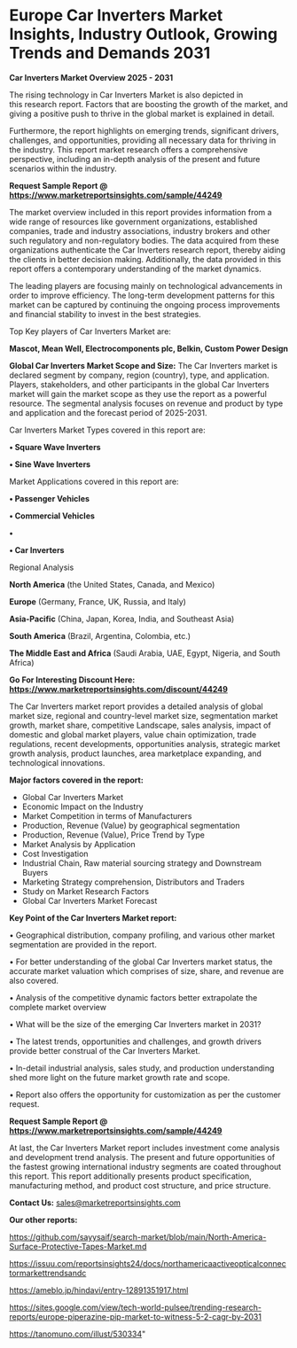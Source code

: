 # Europe Car Inverters Market Insights, Industry Outlook, Growing Trends and Demands 2031

<Strong> Car Inverters Market Overview 2025 - 2031</strong>

The rising technology in Car Inverters Market is also depicted in this research report. Factors that are boosting the growth of the market, and giving a positive push to thrive in the global market is explained in detail.

Furthermore, the report highlights on emerging trends, significant drivers, challenges, and opportunities, providing all necessary data for thriving in the industry. This report market research offers a comprehensive perspective, including an in-depth analysis of the present and future scenarios within the industry.

<strong>Request Sample Report @ <a href=https://www.marketreportsinsights.com/sample/44249>https://www.marketreportsinsights.com/sample/44249</a></strong>

The market overview included in this report provides information from a wide range of resources like government organizations, established companies, trade and industry associations, industry brokers and other such regulatory and non-regulatory bodies. The data acquired from these organizations authenticate the Car Inverters research report, thereby aiding the clients in better decision making. Additionally, the data provided in this report offers a contemporary understanding of the market dynamics.

The leading players are focusing mainly on technological advancements in order to improve efficiency. The long-term development patterns for this market can be captured by continuing the ongoing process improvements and financial stability to invest in the best strategies.

Top Key players of Car Inverters Market are:

<strong>Mascot, Mean Well, Electrocomponents plc, Belkin, Custom Power Design</strong>

<strong><b>Global Car Inverters Market Scope and Size:</b></strong>
The Car Inverters market is declared segment by company, region (country), type, and application. Players, stakeholders, and other participants in the global Car Inverters market will gain the market scope as they use the report as a powerful resource. The segmental analysis focuses on revenue and product by type and application and the forecast period of 2025-2031.

Car Inverters Market Types covered in this report are:

<strong>•  Square Wave Inverters

•  Sine Wave Inverters</strong>

Market Applications covered in this report are:

<strong>•  Passenger Vehicles

•  Commercial Vehicles

•  

•  Car Inverters</strong> 

Regional Analysis

<strong>North America</strong> (the United States, Canada, and Mexico)

<strong>Europe</strong> (Germany, France, UK, Russia, and Italy)

<strong>Asia-Pacific</strong> (China, Japan, Korea, India, and Southeast Asia)

<strong>South America</strong> (Brazil, Argentina, Colombia, etc.)

<strong>The Middle East and Africa</strong> (Saudi Arabia, UAE, Egypt, Nigeria, and South Africa)

<strong>Go For Interesting Discount Here: <a href=https://www.marketreportsinsights.com/discount/44249>https://www.marketreportsinsights.com/discount/44249</a></strong>

The Car Inverters market report provides a detailed analysis of global market size, regional and country-level market size, segmentation market growth, market share, competitive Landscape, sales analysis, impact of domestic and global market players, value chain optimization, trade regulations, recent developments, opportunities analysis, strategic market growth analysis, product launches, area marketplace expanding, and technological innovations.

<strong><b>Major factors covered in the report:</b></strong>
<ul>
  <li>Global Car Inverters Market </li>
  <li>Economic Impact on the Industry</li>
  <li>Market Competition in terms of Manufacturers</li>
  <li>Production, Revenue (Value) by geographical segmentation</li>
  <li>Production, Revenue (Value), Price Trend by Type</li>
  <li>Market Analysis by Application</li>
  <li>Cost Investigation</li>
  <li>Industrial Chain, Raw material sourcing strategy and Downstream Buyers</li>
  <li>Marketing Strategy comprehension, Distributors and Traders</li>
  <li>Study on Market Research Factors</li>
  <li>Global Car Inverters Market Forecast</li>
</ul>

<strong><b>Key Point of the Car Inverters Market report:</b></strong>

• Geographical distribution, company profiling, and various other market segmentation are provided in the report.

• For better understanding of the global Car Inverters market status, the accurate market valuation which comprises of size, share, and revenue are also covered.

• Analysis of the competitive dynamic factors better extrapolate the complete market overview

• What will be the size of the emerging Car Inverters market in 2031?

• The latest trends, opportunities and challenges, and growth drivers provide better construal of the Car Inverters Market.

• In-detail industrial analysis, sales study, and production understanding shed more light on the future market growth rate and scope.

• Report also offers the opportunity for customization as per the customer request.

<strong>Request Sample Report @ <a href=https://www.marketreportsinsights.com/sample/44249>https://www.marketreportsinsights.com/sample/44249</a></strong>

At last, the Car Inverters Market report includes investment come analysis and development trend analysis. The present and future opportunities of the fastest growing international industry segments are coated throughout this report. This report additionally presents product specification, manufacturing method, and product cost structure, and price structure.

<strong>Contact Us:</strong>
sales@marketreportsinsights.com

<strong>Our other reports:</strong>

<a href=https://github.com/sayysaif/search-market/blob/main/North-America-Surface-Protective-Tapes-Market.md>https://github.com/sayysaif/search-market/blob/main/North-America-Surface-Protective-Tapes-Market.md</a>

<a href=https://issuu.com/reportsinsights24/docs/northamericaactiveopticalconnectormarkettrendsandc>https://issuu.com/reportsinsights24/docs/northamericaactiveopticalconnectormarkettrendsandc</a>

<a href=https://ameblo.jp/hindavi/entry-12891351917.html>https://ameblo.jp/hindavi/entry-12891351917.html</a>

<a href=https://sites.google.com/view/tech-world-pulsee/trending-research-reports/europe-piperazine-pip-market-to-witness-5-2-cagr-by-2031>https://sites.google.com/view/tech-world-pulsee/trending-research-reports/europe-piperazine-pip-market-to-witness-5-2-cagr-by-2031</a>

<a href=https://tanomuno.com/illust/530334>https://tanomuno.com/illust/530334</a>"
